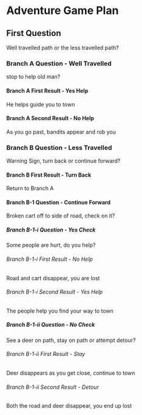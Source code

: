 # Adventure Game Plan

## First Question

Well travelled path or the less travelled path?

### Branch A Question - Well Travelled

stop to help old man?

#### Branch A First Result - Yes Help

He helps guide you to town

#### Branch A Second Result - No Help

As you go past, bandits appear and rob you

### Branch B Question - Less Travelled

Warning Sign, turn back or continue forward?

#### Branch B First Result - Turn Back

Return to Branch A

#### Branch B-1 Question - Continue Forward

Broken cart off to side of road, check on it?

##### Branch B-1-i Question - Yes Check

Some people are hurt, do you help?

###### Branch B-1-i First Result - No Help

Road and cart disappear, you are lost

###### Branch B-1-i Second Result - Yes Help

The people help you find your way to town

##### Branch B-1-ii Question - No Check

See a deer on path, stay on path or attempt detour?

###### Branch B-1-ii First Result - Stay

Deer disappears as you get close, continue to town

###### Branch B-1-ii Second Result - Detour

Both the road and deer disappear, you end up lost